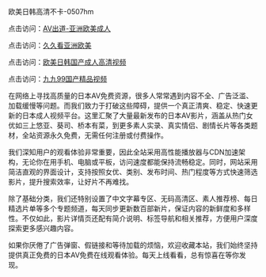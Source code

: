 欧美日韩高清不卡-0507hm


点击访问：<a href="https://gfd-5xg.pages.dev/">AV出道-亚洲欧美成人</a>

点击访问：<a href="https://fdhf-454.pages.dev/">久久看亚洲欧美</a>

点击访问：<a href="https://bered.pages.dev/">欧美日韩国产成人高清视频</a>

点击访问：<a href="https://rtj-3zo.pages.dev/">九九99国产精品视频</a>



在网络上寻找高质量的日本AV免费资源，很多人常常遇到内容不全、广告泛滥、加载缓慢等问题。而我们致力于打破这些障碍，提供一个真正清爽、稳定、快速更新的日本成人视频平台。这里汇聚了大量最新发布的日本AV影片，涵盖从热门女优如三上悠亚、葵司、桥本有菜，到更多素人实录、真实情侣、剧情长片等各类题材，全站资源永久免费，无需任何注册或付费操作。

我们深知用户的观看体验非常重要，因此全站采用高性能播放器与CDN加速架构，无论你在用手机、电脑或平板，访问速度都能保持流畅稳定。同时，网站采用简洁直观的界面设计，支持按照女优、类别、发布时间、热门程度等方式快速筛选影片，提升搜索效率，让好片不再难找。

除了基础分类，我们还特别设置了中文字幕专区、无码高清区、素人推荐榜、每日精选片单等多个专题频道，每天同步更新数百部新片，保证内容的新鲜度和多样性。不仅如此，影片详情页还配有简介说明、标签导航和相关推荐，方便用户深度探索更多感兴趣内容。

如果你厌倦了广告弹窗、假链接和等待加载的烦恼，欢迎收藏本站，我们始终坚持提供真正免费的日本AV免费在线观看体验。每天上线看看，总有惊喜在等你发现。

<span style="display:none;">[Canonical link]( ）</span>
